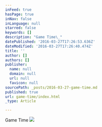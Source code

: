 ```yaml
---
inFeed: true
hasPage: true
inNav: false
inLanguage: null
starred: false
keywords: []
description: "Game Time\_"
datePublished: '2016-03-27T17:26:53.636Z'
dateModified: '2016-03-27T17:26:40.474Z'
title: ''
author: []
authors: []
publisher:
  name: null
  domain: null
  url: null
  favicon: null
sourcePath: _posts/2016-03-27-game-time.md
published: true
url: game-time/index.html
_type: Article

---
```

Game Time ![](https://the-grid-user-content.s3-us-west-2.amazonaws.com/3af3eab3-60e9-488d-b922-1b11584bf61b.gif)